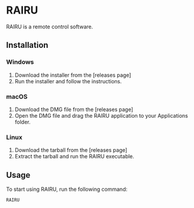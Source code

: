 # RAIRU

RAIRU is a remote control software.

## Installation

### Windows

1. Download the installer from the [releases page]
2. Run the installer and follow the instructions.

### macOS

1. Download the DMG file from the [releases page]
2. Open the DMG file and drag the RAIRU application to your Applications folder.

### Linux

1. Download the tarball from the [releases page]
2. Extract the tarball and run the RAIRU executable.

## Usage

To start using RAIRU, run the following command:

```sh
RAIRU